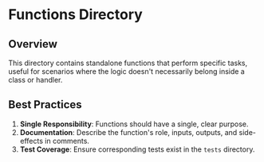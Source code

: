 # Functions Directory

## Overview

This directory contains standalone functions that perform specific tasks, useful for scenarios where the logic doesn't necessarily belong inside a class or handler.

## Best Practices

1. **Single Responsibility**: Functions should have a single, clear purpose.
2. **Documentation**: Describe the function's role, inputs, outputs, and side-effects in comments.
3. **Test Coverage**: Ensure corresponding tests exist in the `tests` directory.
